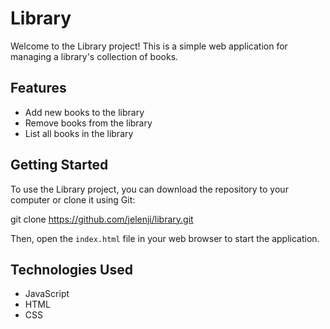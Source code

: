 # Library

Welcome to the Library project! This is a simple web application for managing a library's collection of books.

## Features

- Add new books to the library
- Remove books from the library
- List all books in the library

## Getting Started

To use the Library project, you can download the repository to your computer or clone it using Git:

git clone https://github.com/jelenji/library.git

Then, open the `index.html` file in your web browser to start the application.


## Technologies Used

- JavaScript
- HTML
- CSS